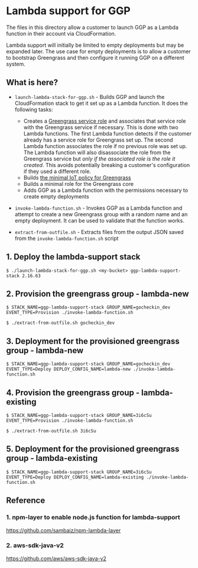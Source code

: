 Lambda support for GGP
======================

The files in this directory allow a customer to launch GGP as a Lambda function in their account via CloudFormation.

Lambda support will initially be limited to empty deployments but may be expanded later. The use case for empty deployments
is to allow a customer to bootstrap Greengrass and then configure it running GGP on a different system.

What is here?
-------------

- `launch-lambda-stack-for-ggp.sh` - Builds GGP and launch the CloudFormation stack to get it
set up as a Lambda function. It does the following tasks:
  - Creates a [Greengrass service role](https://docs.aws.amazon.com/greengrass/latest/developerguide/service-role.html) and associates that service role with the Greengrass service
if necessary. This is done with two Lambda functions. The first Lambda function detects if the customer already has a
service role for Greengrass set up. The second Lambda function associates the role if no previous role was set up. The
Lambda function will also disassociate the role from the Greengrass service but *only if the associated role is the role it created*.
This avoids potentially breaking a customer's configuration if they used a different role.
  - Builds [the minimal IoT policy for Greengrass](https://docs.aws.amazon.com/greengrass/latest/developerguide/gg-sec.html#gg-config-sec-min-iot-policy)
  - Builds a minimal role for the Greengrass core
  - Adds GGP as a Lambda function with the permissions necessary to create empty deployments

- `invoke-lambda-function.sh` - Invokes GGP as a Lambda function and attempt to create a new Greengrass
group with a random name and an empty deployment. It can be used to validate that the function works.

- `extract-from-outfile.sh` - Extracts files from the output JSON saved from the `invoke-lambda-function.sh` script

## 1. Deploy the lambda-support stack
```
$ ./launch-lambda-stack-for-ggp.sh <my-bucket> ggp-lambda-support-stack 2.16.63
```

## 2. Provision the greengrass group - lambda-new
```
$ STACK_NAME=ggp-lambda-support-stack GROUP_NAME=gocheckin_dev EVENT_TYPE=Provision ./invoke-lambda-function.sh

$ ./extract-from-outfile.sh gocheckin_dev
```

## 3. Deployment for the provisioned greengrass group - lambda-new
```
$ STACK_NAME=ggp-lambda-support-stack GROUP_NAME=gocheckin_dev EVENT_TYPE=Deploy DEPLOY_CONFIG_NAME=lambda-new ./invoke-lambda-function.sh
```

## 4. Provision the greengrass group - lambda-existing
```
$ STACK_NAME=ggp-lambda-support-stack GROUP_NAME=3i6cSu EVENT_TYPE=Provision ./invoke-lambda-function.sh

$ ./extract-from-outfile.sh 3i6cSu
```

## 5. Deployment for the provisioned greengrass group - lambda-existing
```
$ STACK_NAME=ggp-lambda-support-stack GROUP_NAME=3i6cSu EVENT_TYPE=Deploy DEPLOY_CONFIG_NAME=lambda-existing ./invoke-lambda-function.sh
```



## Reference
### 1. npm-layer to enable node.js function for lambda-support
https://github.com/sambaiz/npm-lambda-layer

### 2. aws-sdk-java-v2
https://github.com/aws/aws-sdk-java-v2